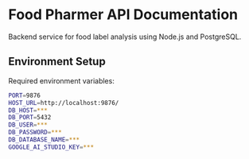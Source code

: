 # Food Pharmer API Documentation

Backend service for food label analysis using Node.js and PostgreSQL.

## Environment Setup

Required environment variables:

```bash
PORT=9876
HOST_URL=http://localhost:9876/
DB_HOST=***
DB_PORT=5432
DB_USER=***
DB_PASSWORD=***
DB_DATABASE_NAME=***
GOOGLE_AI_STUDIO_KEY=***

```
